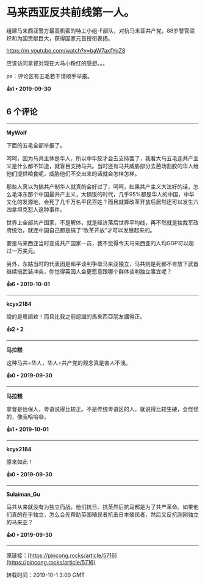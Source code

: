 # 马来西亚反共前线第一人。 

组建马来西亚警方最高机密的特工小组-F部队，对抗马来亚共产党，88岁警官梁炽和为国贡献巨大，获得国家元首授衔表扬。

https://m.youtube.com/watch?v=baW7axfYqZ8

应该访问拿督对现在大马小粉红的感想。。。

ps：评论区有五毛若干请顺手举报。

**👍1 • 2019-09-30**

## 6 个评论

---
**MyWolf**

下面的五毛全部举报了。

呵呵，因为马共主体是华人，所以中华胶才会去支持罢了，我看大马五毛连共产主义是什么都不知道，就盲目支持马共。当时还有马共威胁部分去芭场割胶的华人给他们提供粮食呢，威胁他们不交出来的话就会怎样怎样。

那些人真以为搞共产制华人就真的会好过了，呵呵。如果共产主义大法好的话，怎么毛泽东那个中国最共产主义，大锅饭的时代，几乎95%都是华人的中国，中华文化的发源地，会死了几千万名平民百姓？而且就算改革开放后居然还可以发生六四拿坦克怼人这种事件。

世界上全部共产国家，不是解体，就是经济落后世界平均线，再不然就是独裁军政府统治，就连中国自己都是搞了“改革开放”才可以发展起来的。

要是马来西亚当时变成共产国家一员，我不觉得今天马来西亚的人均GDP可以超过一万美元。

另外，东姑当时的代表团是和平谈判争取马来亚独立，马共则是死都不肯放下武器继续搞武装冲突，你觉得英国人会更愿意跟哪个群体谈判独立事宜呢？ 

**👍6 • 2019-10-01**

---
**kcyx2184**

說的是粵語欸！而且比我之前認識的馬來西亞朋友講得正。 

**👍2 • 2**

---
**马拉糕**

这种马共=华人，华人=共产党的观念真是害人不浅。 

**👍0 • 2019-09-30**

---
**马拉糕**

拿督是怡保人，粤语说得比较正。不是传统粤语区的人，就说得比较生硬，会怪怪的，像我哈哈😄。 

**👍1 • 2019-10-01**

---
**kcyx2184**

原來如此！ 

**👍0 • 2019-09-30**

---
**Sulaiman_Gu**

马共从来就没有为独立而战，他们抗日、抗英然后抗马都是为了共产革命。如果他们真的在乎独立，怎么会先帮助英国殖民者抗击日本殖民者，然后又反抗刚刚独立的马来亚？ 

**👍0 • 2019-09-30**

---
原链接：[https://pincong.rocks/article/5716](https://pincong.rocks/article/5716)

转载时间：2019-10-1 3:00 GMT